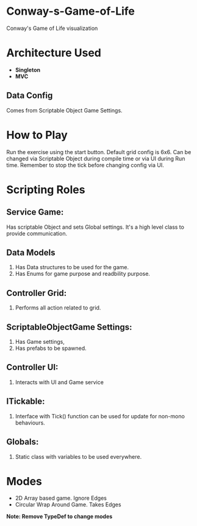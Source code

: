 # Conway-s-Game-of-Life
Conway's Game of Life visualization

# Architecture Used
- **Singleton**
- **MVC**

## Data Config
Comes from Scriptable Object Game Settings.

# How to Play
Run the exercise using the start button. Default grid config is 6x6. Can be changed via Scriptable Object during compile time or via UI during Run time. Remember to stop the tick before changing config via UI.

# Scripting Roles

## Service Game:
Has scriptable Object and sets Global settings. It's a high level class to provide communication.
## Data Models
1. Has Data structures to be used for the game. 
2. Has Enums for game purpose and readbility purpose.
## Controller Grid:
1. Performs all action related to grid.
## ScriptableObjectGame Settings:
1. Has Game settings,
2. Has prefabs to be spawned.
## Controller UI:
1. Interacts with UI and Game service
## ITickable:
1. Interface with Tick() function can be used for update for non-mono behaviours.

## Globals:
1. Static class with variables to be used everywhere.

# Modes
- 2D Array based game. Ignore Edges
- Circular Wrap Around Game. Takes Edges


**Note: Remove TypeDef to change modes**
